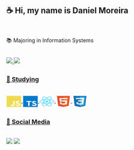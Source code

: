 ## ☕ Hi, my name is Daniel Moreira
<br>
<p>📚 Majoring in Information Systems</p>

<br>

<div style ="display: flex; flex-direction: row;">
  <a href="https://github.com/withoutspaces">
  <img height="180em" src="https://github-readme-stats.vercel.app/api/top-langs/?username=withoutspaces&layout=compact&langs_count=7&theme=radical"/>
  <img height="180em" src="https://github-readme-stats.vercel.app/api?username=withoutspaces&show_icons=true&theme=radical&count_private=true"/>
</div>
 
 ## 
 ### 🔎 Studying
  
<div style="display: inline_block"><br>
  <img align="center" alt="Rafa-React" height="30" width="40" src="https://raw.githubusercontent.com/devicons/devicon/master/icons/javascript/javascript-plain.svg">
  <img align="center" alt="Rafa-Ts" height="30" width="40" src="https://raw.githubusercontent.com/devicons/devicon/master/icons/typescript/typescript-plain.svg">
  <img align="center" alt="Rafa-Js" height="30" width="40" src="https://raw.githubusercontent.com/devicons/devicon/master/icons/react/react-original.svg">
  <img align="center" alt="Rafa-HTML" height="30" width="40" src="https://raw.githubusercontent.com/devicons/devicon/master/icons/html5/html5-original.svg">
  <img align="center" alt="Rafa-CSS" height="30" width="40" src="https://raw.githubusercontent.com/devicons/devicon/master/icons/css3/css3-original.svg">
</div>
  
  ##
  ### 📣 Social Media
  <br>
  <div>
    <a href = "mailto:d4aniel.moreira@gmail.com"><img src="https://img.shields.io/badge/-Gmail-%23333?style=for-the-badge&logo=gmail&logoColor=white" target="_blank"></a>
  <a href="https://www.linkedin.com/in/daniel-moreira-santos-829505208/" target="_blank"><img src="https://img.shields.io/badge/-LinkedIn-%230077B5?style=for-the-badge&logo=linkedin&logoColor=white" target="_blank"></a>
  </div>
